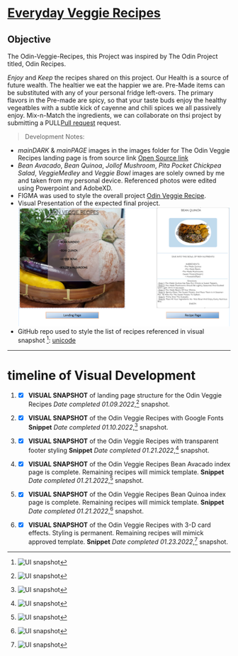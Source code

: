 # [Everyday Veggie Recipes](index.html)


## Objective

The Odin-Veggie-Recipes, this Project was inspired by The Odin Project titled, Odin Recipes. 

*Enjoy* and *Keep* the recipes shared on this project.
Our Health is a source of future wealth. The healtier we eat the happier we are.
Pre-Made items can be substituted with any of your personal fridge left-overs. The primary flavors in the Pre-made are spicy, so that your taste buds enjoy the healthy vegeatbles with a subtle kick of cayenne and chili spices we all passively enjoy.
Mix-n-Match the ingredients, we can collaborate on thsi project by submitting a PULL[Pull request](https://github.com/TWOdunlami/Odin-Veggie-Recipes/pulls) request.

>Development Notes:
- _mainDARK_ & _mainPAGE_ images in the images folder for The Odin Veggie Recipes landing page  is from source link [Open Source link](https://cdn.pixabay.com/photo/2017/11/27/14/24/pumpkin-2981429_960_720.jpg)
- _Bean Avacado_, _Bean Quinoa_, _Jollof Mushroom_, _Pita Pocket Chickpea Salad_, _VeggieMedley_ and _Veggie Bowl_ images are solely owned by me and taken from my personal device. Referenced photos were edited using Powerpoint and AdobeXD.
- FIGMA was used to style the overall project [Odin Veggie Recipe](https://www.figma.com/proto/OVvHkdQlcwJ9VGRg3FWubX/Odin-Veggie-Recipe?node-id=25%3A13&scaling=min-zoom&page-id=0%3A1&starting-point-node-id=25%3A13).
- Visual Presentation of the expected final project.
[![Odin Veggie Recipes](images/veggieTemplate.png "Odin Veggie Recipes")](https://www.figma.com/proto/OVvHkdQlcwJ9VGRg3FWubX/Odin-Veggie-Recipe?node-id=25%3A13&scaling=min-zoom&page-id=0%3A1&starting-point-node-id=25%3A13)
- GitHub repo used to style the list of recipes referenced in visual snapshot [^2]: [unicode](https://gist.github.com/ngs/2782436)
---

# timeline of Visual Development

1. - [x] **VISUAL SNAPSHOT** of landing page structure for the Odin Veggie Recipes *Date completed 01.09.2022*,[^1] snapshot.
[^1]: ![UI snapshot](https://github.com/TWOdunlami/Odin-Veggie-Recipes/blob/main/images/snapshot01092022.png)
2. - [x] **VISUAL SNAPSHOT** of the Odin Veggie Recipes with Google Fonts **Snippet** *Date completed 01.10.2022*,[^2] snapshot.
[^2]: ![UI snapshot](https://github.com/TWOdunlami/Odin-Veggie-Recipes/blob/main/images/snapshot01102022.png)
3. - [x] **VISUAL SNAPSHOT** of the Odin Veggie Recipes with transparent footer styling **Snippet** *Date completed 01.21.2022*,[^3] snapshot.
[^3]: ![UI snapshot](https://github.com/TWOdunlami/Odin-Veggie-Recipes/blob/main/images/snapshot01212022.png)
4. - [x] **VISUAL SNAPSHOT** of the Odin Veggie Recipes Bean Avacado index page is complete. Remaining recipes will mimick template. **Snippet** *Date completed 01.21.2022*,[^4] snapshot.
[^4]: ![UI snapshot](https://github.com/TWOdunlami/Odin-Veggie-Recipes/blob/main/images/snapshot01212022-2.png)
5. - [x] **VISUAL SNAPSHOT** of the Odin Veggie Recipes Bean Quinoa index page is complete. Remaining recipes will mimick template. **Snippet** *Date completed 01.21.2022*,[^5] snapshot.
[^5]: ![UI snapshot](https://github.com/TWOdunlami/Odin-Veggie-Recipes/blob/main/images/snapshot01212022-3.png)
6. - [x] **VISUAL SNAPSHOT** of the Odin Veggie Recipes with 3-D card effects. Styling is permanent. Remaining recipes will mimick approved template. **Snippet** *Date completed 01.23.2022*,[^6] snapshot.
[^6]: ![UI snapshot](https://github.com/TWOdunlami/Odin-Veggie-Recipes/blob/main/images/snapshot01232022.png)